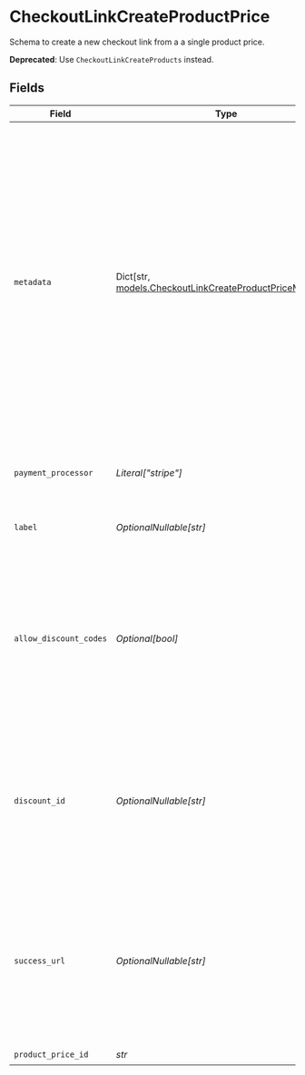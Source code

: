 # CheckoutLinkCreateProductPrice

Schema to create a new checkout link from a a single product price.

**Deprecated**: Use `CheckoutLinkCreateProducts` instead.


## Fields

| Field                                                                                                                                                                                                                                                                                        | Type                                                                                                                                                                                                                                                                                         | Required                                                                                                                                                                                                                                                                                     | Description                                                                                                                                                                                                                                                                                  |
| -------------------------------------------------------------------------------------------------------------------------------------------------------------------------------------------------------------------------------------------------------------------------------------------- | -------------------------------------------------------------------------------------------------------------------------------------------------------------------------------------------------------------------------------------------------------------------------------------------- | -------------------------------------------------------------------------------------------------------------------------------------------------------------------------------------------------------------------------------------------------------------------------------------------- | -------------------------------------------------------------------------------------------------------------------------------------------------------------------------------------------------------------------------------------------------------------------------------------------- |
| `metadata`                                                                                                                                                                                                                                                                                   | Dict[str, [models.CheckoutLinkCreateProductPriceMetadata](../models/checkoutlinkcreateproductpricemetadata.md)]                                                                                                                                                                              | :heavy_minus_sign:                                                                                                                                                                                                                                                                           | Key-value object allowing you to store additional information.<br/><br/>The key must be a string with a maximum length of **40 characters**.<br/>The value must be either:<br/><br/>* A string with a maximum length of **500 characters**<br/>* An integer<br/>* A boolean<br/><br/>You can store up to **50 key-value pairs**. |
| `payment_processor`                                                                                                                                                                                                                                                                          | *Literal["stripe"]*                                                                                                                                                                                                                                                                          | :heavy_check_mark:                                                                                                                                                                                                                                                                           | Payment processor to use. Currently only Stripe is supported.                                                                                                                                                                                                                                |
| `label`                                                                                                                                                                                                                                                                                      | *OptionalNullable[str]*                                                                                                                                                                                                                                                                      | :heavy_minus_sign:                                                                                                                                                                                                                                                                           | Optional label to distinguish links internally                                                                                                                                                                                                                                               |
| `allow_discount_codes`                                                                                                                                                                                                                                                                       | *Optional[bool]*                                                                                                                                                                                                                                                                             | :heavy_minus_sign:                                                                                                                                                                                                                                                                           | Whether to allow the customer to apply discount codes. If you apply a discount through `discount_id`, it'll still be applied, but the customer won't be able to change it.                                                                                                                   |
| `discount_id`                                                                                                                                                                                                                                                                                | *OptionalNullable[str]*                                                                                                                                                                                                                                                                      | :heavy_minus_sign:                                                                                                                                                                                                                                                                           | ID of the discount to apply to the checkout. If the discount is not applicable anymore when opening the checkout link, it'll be ignored.                                                                                                                                                     |
| `success_url`                                                                                                                                                                                                                                                                                | *OptionalNullable[str]*                                                                                                                                                                                                                                                                      | :heavy_minus_sign:                                                                                                                                                                                                                                                                           | URL where the customer will be redirected after a successful payment.You can add the `checkout_id={CHECKOUT_ID}` query parameter to retrieve the checkout session id.                                                                                                                        |
| `product_price_id`                                                                                                                                                                                                                                                                           | *str*                                                                                                                                                                                                                                                                                        | :heavy_check_mark:                                                                                                                                                                                                                                                                           | N/A                                                                                                                                                                                                                                                                                          |